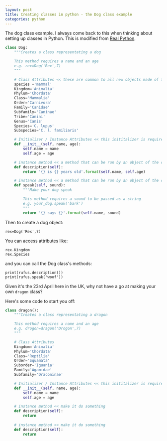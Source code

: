 ```yaml
---
layout: post
title: Creating classes in python - the Dog class example
categories: python
---
```


The dog class example. I always come back to this when thinking about setting up classes in Python. This is modified from [Real Python](https://realpython.com/python3-object-oriented-programming/#classes-in-python).

```python
class Dog:
    """Creates a class representating a dog

    This method requires a name and an age 
    e.g. rex=Dog('Rex',7)
    """

    # Class Attributes << these are common to all new objects made of this class
    species ='mammal'
    Kingdom='Animalia'
    Phylum='Chordata'
    Class='Mammalia'
    Order='Carnivora'
    Family='Canidae'
    Subfamily='Caninae'
    Tribe='Canini'
    Genus='Canis'
    Species='C. lupus'
    Subspecies='C. l. familiaris'

    # Initializer / Instance Attributes << this inititalizer is required to create a new object of the class
    def __init__(self, name, age):
        self.name = name
        self.age = age

    # instance method << a method that can be run by an object of the class
    def description(self):
        return '{} is {} years old'.format(self.name, self.age)

    # instance method << a method that can be run by an object of the class - this one needs an input when called
    def speak(self, sound):
        """Make your dog speak 

        This method requires a sound to be passed as a string
        e.g. your_dog.speak('bark')
        """
        return '{} says {}'.format(self.name, sound)

```

Then to create a dog object:

```
rex=Dog('Rex',7)
```

You can access attributes like:

```
rex.Kingdom
rex.Species
```

and you can call the Dog class's methods:

```
print(rufus.description())
print(rufus.speak('woof'))
```

Given it's the 23rd April here in the UK, why not have a go at making your own `dragon` class?

Here's some code to start you off:

```python
class dragon():
    """Creates a class representating a dragon

    This method requires a name and an age 
    e.g. drogon=dragon('Drogon',7)
    """

    # Class Attributes
    Kingdom='Animalia'
    Phylum='Chordata'
    Class='Reptilia'
    Order='Squamata'
    Suborder='Iguania'
    Family='Agamidae'
    Subfamily='Draconinae'

    # Initializer / Instance Attributes << this inititalizer is required to create a new object of the class
    def __init__(self, name, age):
        self.name = name
        self.age = age

    # instance method << make it do something
    def description(self):
		return
		
    # instance method << make it do something
    def description(self):
		return
```